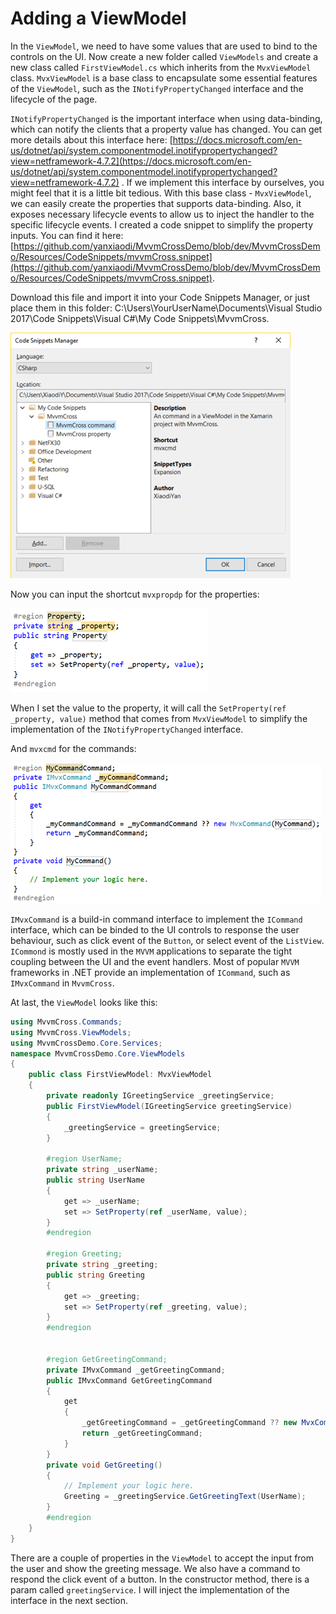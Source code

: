 # Adding a ViewModel

In the `ViewModel`, we need to have some values that are used to bind to the controls on the UI. Now create a new folder called `ViewModels` and create a new class called `FirstViewModel.cs` which inherits from the `MvxViewModel` class. `MvxViewModel` is a base class to encapsulate some essential features of the `ViewModel`, such as the `INotifyPropertyChanged` interface and the lifecycle of the page.

`INotifyPropertyChanged` is the important interface when using data-binding, which can notify the clients that a property value has changed. You can get more details about this interface here: [https://docs.microsoft.com/en-us/dotnet/api/system.componentmodel.inotifypropertychanged?view=netframework-4.7.2](https://docs.microsoft.com/en-us/dotnet/api/system.componentmodel.inotifypropertychanged?view=netframework-4.7.2) . If we implement this interface by ourselves, you might feel that it is a little bit tedious. With this base class - `MvxViewModel`, we can easily create the properties that supports data-binding. Also, it exposes necessary lifecycle events to allow us to inject the handler to the specific lifecycle events. I created a code snippet to simplify the property inputs. You can find it here: [https://github.com/yanxiaodi/MvvmCrossDemo/blob/dev/MvvmCrossDemo/Resources/CodeSnippets/mvvmCross.snippet](https://github.com/yanxiaodi/MvvmCrossDemo/blob/dev/MvvmCrossDemo/Resources/CodeSnippets/mvvmCross.snippet).

Download this file and import it into your Code Snippets Manager, or just place them in this folder: C:\Users\YourUserName\Documents\Visual Studio 2017\Code Snippets\Visual C\#\My Code Snippets\MvvmCross.

![](../../.gitbook/assets/image%20%283%29.png)

Now you can input the shortcut `mvxpropdp` for the properties:

![](../../.gitbook/assets/image%20%282%29.png)

When I set the value to the property, it will call the `SetProperty(ref _property, value)` method that comes from `MvxViewModel` to simplify the implementation of the `INotifyPropertyChanged` interface.

And `mvxcmd` for the commands:

![](../../.gitbook/assets/image%20%2832%29.png)

`IMvxCommand` is a build-in command interface to implement the `ICommand` interface, which can be binded to the UI controls to response the user behaviour, such as click event of the `Button`, or select event of the `ListView`. `ICommond` is mostly used in the `MVVM` applications to separate the tight coupling between the UI and the event handlers. Most of popular `MVVM` frameworks in .NET provide an implementation of `ICommand`, such as `IMvxCommand` in `MvvmCross`.

At last, the `ViewModel` looks like this:

```csharp
using MvvmCross.Commands;
using MvvmCross.ViewModels;
using MvvmCrossDemo.Core.Services;
namespace MvvmCrossDemo.Core.ViewModels
{
    public class FirstViewModel: MvxViewModel
    {
        private readonly IGreetingService _greetingService;
        public FirstViewModel(IGreetingService greetingService)
        {
            _greetingService = greetingService;
        }

        #region UserName;
        private string _userName;
        public string UserName
        {
            get => _userName;
            set => SetProperty(ref _userName, value);
        }
        #endregion

        #region Greeting;
        private string _greeting;
        public string Greeting
        {
            get => _greeting;
            set => SetProperty(ref _greeting, value);
        }
        #endregion


        #region GetGreetingCommand;
        private IMvxCommand _getGreetingCommand;
        public IMvxCommand GetGreetingCommand
        {
            get
            {
                _getGreetingCommand = _getGreetingCommand ?? new MvxCommand(GetGreeting);
                return _getGreetingCommand;
            }
        }
        private void GetGreeting()
        {
            // Implement your logic here.
            Greeting = _greetingService.GetGreetingText(UserName);
        }
        #endregion
    }
}
```

There are a couple of properties in the `ViewModel` to accept the input from the user and show the greeting message. We also have a command to respond the click event of a button. In the constructor method, there is a param called `greetingService`. I will inject the implementation of the interface in the next section.

